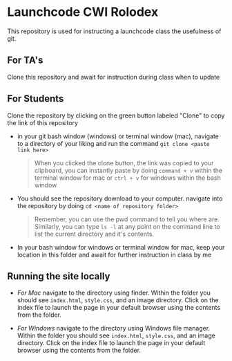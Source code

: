 # Launchcode CWI Rolodex
This repository is used for instructing a launchcode class the usefulness of git.

## For TA's
Clone this repository and await for instruction during class when to update

## For Students
Clone the repository by clicking on the green button labeled "Clone" to copy the link of this repository
- in your git bash window (windows) or terminal window (mac), navigate to a directory of your liking and run the command `git clone <paste link here>`
  > When you clicked the clone button, the link was copied to your clipboard, you can instantly paste by doing `command + v` within the terminal window for mac or `ctrl + v` for windows within the bash window

- You should see the repository download to your computer. navigate into the repository by doing `cd <name of repository folder>`
  > Remember, you can use the pwd command to tell you where are. Similarly, you can type `ls -l` at any point on the command line to list the current directory and it's contents.
  
- In your bash window for windows or terminal window for mac, keep your location in this folder and await for further instruction in class by me

## Running the site locally
- *For Mac* navigate to the directory using finder. Within the folder you should see `index.html`, `style.css`, and an image directory. Click on the index file to launch the page in your default browser using the contents from the folder.

- *For Windows* navigate to the directory using Windows file manager. Within the folder you should see `index.html`, `style.css`, and an image directory. Click on the index file to launch the page in your default browser using the contents from the folder.
